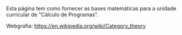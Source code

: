 

Esta página tem como fornecer as bases matemáticas para a unidade curricular de "Cálculo de Programas".



Webgrafia: https://en.wikipedia.org/wiki/Category_theory
